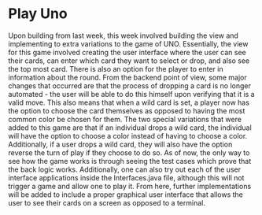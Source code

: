 # Play Uno

Upon building from last week, this week involved building the view and implementing to extra variations to the game of UNO. 
Essentially, the view for this game involved creating the user interface where the user can see their cards, can enter which 
card they want to select or drop, and also see the top most card. There is also an option for the player to enter in 
information about the round. From the backend point of view, some major changes that occurred are that the process of dropping a card is
no longer automated - the user will be able to do this himself upon verifying that it is a valid move. This also means
that when a wild card is set, a player now has the option to choose the card themselves as opposed to having the most
common color be chosen for them. The two special variations that were added to this game are that if an individual drops
a wild card, the individual will have the option to choose a color instead of having to choose a color. Additionally, 
if a user drops a wild card, they will also have the option reverse the turn of play if they choose to do so. 
As of now, the only way to see how the game works is through seeing the test cases which prove that the back logic works.
Additionally, one can also try out each of the user interface applications inside the Interfaces.java file, although 
this will not trigger a game and allow one to play it. From here, further implementations will be added to include a
proper graphical user interface that allows the user to see their cards on a screen as opposed to a terminal. 

